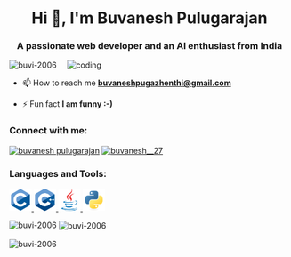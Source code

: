 <h1 align="center">Hi 👋, I'm Buvanesh Pulugarajan</h1>
<h3 align="center">A passionate web developer and an AI enthusiast from India</h3>
<img align="right" alt="coding" width="400" src="https://www.google.com/url?sa=i&url=https%3A%2F%2Fgithub.com%2Frudrabarad%2FGifs&psig=AOvVaw0Gxu_qw3mY_ZZFFgAn9AA2&ust=1724147214025000&source=images&cd=vfe&opi=89978449&ved=0CBMQjRxqFwoTCJC7r6TjgIgDFQAAAAAdAAAAABAS">

<p align="left"> <img src="https://komarev.com/ghpvc/?username=buvi-2006&label=Profile%20views&color=0e75b6&style=flat" alt="buvi-2006" /> </p>

- 📫 How to reach me **buvaneshpugazhenthi@gmail.com**

- ⚡ Fun fact **I am funny :-)**

<h3 align="left">Connect with me:</h3>
<p align="left">
<a href="https://linkedin.com/in/buvanesh pulugarajan" target="blank"><img align="center" src="https://raw.githubusercontent.com/rahuldkjain/github-profile-readme-generator/master/src/images/icons/Social/linked-in-alt.svg" alt="buvanesh pulugarajan" height="30" width="40" /></a>
<a href="https://instagram.com/buvanesh__27" target="blank"><img align="center" src="https://raw.githubusercontent.com/rahuldkjain/github-profile-readme-generator/master/src/images/icons/Social/instagram.svg" alt="buvanesh__27" height="30" width="40" /></a>
</p>

<h3 align="left">Languages and Tools:</h3>
<p align="left"> <a href="https://www.cprogramming.com/" target="_blank" rel="noreferrer"> <img src="https://raw.githubusercontent.com/devicons/devicon/master/icons/c/c-original.svg" alt="c" width="40" height="40"/> </a> <a href="https://www.w3schools.com/cpp/" target="_blank" rel="noreferrer"> <img src="https://raw.githubusercontent.com/devicons/devicon/master/icons/cplusplus/cplusplus-original.svg" alt="cplusplus" width="40" height="40"/> </a> <a href="https://www.java.com" target="_blank" rel="noreferrer"> <img src="https://raw.githubusercontent.com/devicons/devicon/master/icons/java/java-original.svg" alt="java" width="40" height="40"/> </a> <a href="https://www.python.org" target="_blank" rel="noreferrer"> <img src="https://raw.githubusercontent.com/devicons/devicon/master/icons/python/python-original.svg" alt="python" width="40" height="40"/> </a> </p>

<p><img align="left" src="https://github-readme-stats.vercel.app/api/top-langs?username=buvi-2006&show_icons=true&locale=en&layout=compact" alt="buvi-2006" /></p>

<p>&nbsp;<img align="center" src="https://github-readme-stats.vercel.app/api?username=buvi-2006&show_icons=true&locale=en" alt="buvi-2006" /></p>

<p><img align="center" src="https://github-readme-streak-stats.herokuapp.com/?user=buvi-2006&" alt="buvi-2006" /></p>


